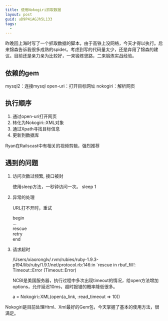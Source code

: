 ```yaml
---
title: 使用Nokogiri抓取数据
layout: post
guid: uD9P4iAGJh5L133
tags:
  - 
---
```


昨晚回上海时写了一个抓取数据的脚本，由于高铁上没网络，今天才得以执行。后来锦森告诉我很多成熟的spider。考虑到写的代码量太少，还是弃用了锦森的建议。目前还是亲力亲为比较好，一来锻炼思路，二来锻炼实战经验。

## 依赖的gem

mysql2：连接mysql
open-uri：打开目标网址
nokogiri：解析网页
 

## 执行顺序

1. 通过open-uri打开网页
2. 转化为Nokogiri::XML对象
3. 通过Xpath寻找目标信息
4. 更新到数据库
 

Ryan在Railscast中有相关的视频剪辑，强烈推荐

## 遇到的问题

1. 访问次数过频繁, 接口被封

	使用sleep方法，一秒钟访问一次。 
	sleep 1  

2. 异常的处理

	URL打不开时，重试  

	begin  
	…  
	rescue  
	retry  
	end  

3. 请求超时

    /Users/xiaoronglv/.rvm/rubies/ruby-1.9.3-p194/lib/ruby/1.9.1/net/protocol.rb:146:in `rescue in rbuf_fill’: Timeout::Error (Timeout::Error)

	NCBI是美国服务器，执行过程中多次出现timeout的情况，给open方法增加options，允许延迟10ms，超时报错的概率降低很多。
	
    a = Nokogiri::XML(open(a_link, :read_timeout => 10))

Nokogiri是目前处理Html、Xml最好的Gem包，今天掌握了基本的使用方法，很满足。